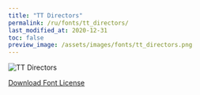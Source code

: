 ```yaml
---
title: "TT Directors"
permalink: /ru/fonts/tt_directors/
last_modified_at: 2020-12-31
toc: false
preview_image: /assets/images/fonts/tt_directors.png
---
```

![TT Directors](/assets/images/fonts/tt_directors.png)

[Download Font License](https://github.com/inkstitch/inkstitch/tree/main/fonts/tt_directors/LICENSE)
